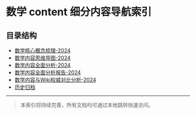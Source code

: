﻿# 数学 content 细分内容导航索引

## 目录结构

- [数学核心概念梳理-2024](数学核心概念梳理-2024.md)
- [数学内容思维导图-2024](数学内容思维导图-2024.md)
- [数学内容全面分析-2024](数学内容全面分析-2024.md)
- [数学内容全面分析报告-2024](数学内容全面分析报告-2024.md)
- [数学内容与Wiki权威对比分析-2024](历史/数学内容与Wiki权威对比分析.md)
- [历史归档](历史/README.md)

---

> 本索引将持续完善，所有文档均可通过本地跳转快速访问。
